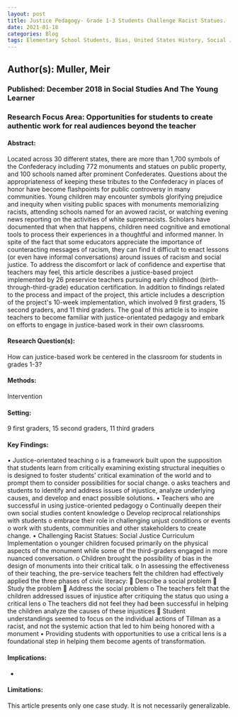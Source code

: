 ```yaml
---
layout: post
title: Justice Pedagogy- Grade 1-3 Students Challenge Racist Statues.
date: 2021-01-18
categories: Blog
tags: Elementary School Students, Bias, United States History, Social Justice, Preservice Teachers, Early Childhood Education, Teaching Methods, Social Problems, Justice Oriented Pedagogy
---
```


## Author(s): Muller, Meir

### Published: December 2018 in Social Studies And The Young Learner

### Research Focus Area: Opportunities for students to create authentic work for real audiences beyond the teacher

#### Abstract:
Located across 30 different states, there are more than 1,700 symbols of the Confederacy including 772 monuments and statues on public property, and 100 schools named after prominent Confederates. Questions about the appropriateness of keeping these tributes to the Confederacy in places of honor have become flashpoints for public controversy in many communities. Young children may encounter symbols glorifying prejudice and inequity when visiting public spaces with monuments memorializing racists, attending schools named for an avowed racist, or watching evening news reporting on the activities of white supremacists. Scholars have documented that when that happens, children need cognitive and emotional tools to process their experiences in a thoughtful and informed manner. In spite of the fact that some educators appreciate the importance of counteracting messages of racism, they can find it difficult to enact lessons (or even have informal conversations) around issues of racism and social justice. To address the discomfort or lack of confidence and expertise that teachers may feel, this article describes a justice-based project implemented by 26 preservice teachers pursuing early childhood (birth-through-third-grade) education certification. In addition to findings related to the process and impact of the project, this article includes a description of the project's 10-week implementation, which involved 9 first graders, 15 second graders, and 11 third graders. The goal of this article is to inspire teachers to become familiar with justice-orientated pedagogy and embark on efforts to engage in justice-based work in their own classrooms.


#### Research Question(s):
How can justice-based work be centered in the classroom for students in grades 1-3?


#### Methods:
Intervention


#### Setting:
9 first graders, 15 second graders, 11 third graders


#### Key Findings:
• Justice-orientated teaching  o is a framework built upon the supposition that students learn from critically examining existing structural inequities o is designed to foster students’ critical examination of the world and to prompt them to consider possibilities for social change. o asks teachers and students to identify and address issues of injustice, analyze underlying causes, and develop and enact possible solutions. • Teachers who are successful in using justice-oriented pedagogy o Continually deepen their own social studies content knowledge o Develop reciprocal relationships with students o embrace their role in challenging unjust conditions or events o work with students, communities and other stakeholders to create change. • Challenging Racist Statues: Social Justice Curriculum Implementation o younger children focused primarily on the physical aspects of the monument while some of the third-graders engaged in more nuanced conversation. o Children brought the possibility of bias in the design of monuments into their critical talk. o In assessing the effectiveness of their teaching, the pre-service teachers felt the children had effectively applied the three phases of civic literacy:  Describe a social problem  Study the problem  Address the social problem o The teachers felt that the children addressed issues of injustice after critiquing the status quo using a critical lens o The teachers did not feel they had been successful in helping the children analyze the causes of these injustices  Student understandings seemed to focus on the individual actions of Tillman as a racist, and not the systemic action that led to him being honored with a monument • Providing students with opportunities to use a critical lens is a foundational step in helping them become agents of transformation. 


#### Implications:
-


#### Limitations:
This article presents only one case study. It is not necessarily generalizable.


